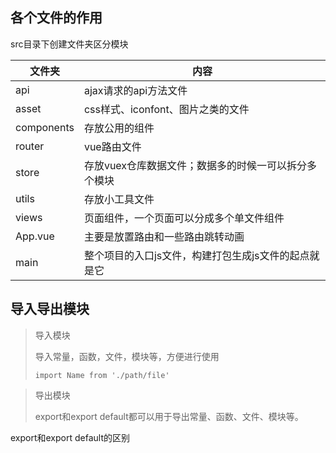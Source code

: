 ## 各个文件的作用

src目录下创建文件夹区分模块

| 文件夹     | 内容                                                 |
| ---------- | ---------------------------------------------------- |
| api        | ajax请求的api方法文件                                |
| asset      | css样式、iconfont、图片之类的文件                    |
| components | 存放公用的组件                                       |
| router     | vue路由文件                                          |
| store      | 存放vuex仓库数据文件；数据多的时候一可以拆分多个模块 |
| utils      | 存放小工具文件                                       |
| views      | 页面组件，一个页面可以分成多个单文件组件             |
| App.vue    | 主要是放置路由和一些路由跳转动画                     |
| main       | 整个项目的入口js文件，构建打包生成js文件的起点就是它 |

## 导入导出模块

> 导入模块
>
> 导入常量，函数，文件，模块等，方便进行使用
>
> `import Name from './path/file'`



> 导出模块
>
> export和export default都可以用于导出常量、函数、文件、模块等。
>
> 



export和export default的区别

